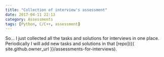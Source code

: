 ```yaml
---
title: "Collection of interview's assessment"
date: 2017-04-11 22:13
category: Assessments
tags: [Python, C/C++, assessment]
---
```


So... I just collected all the tasks and solutions for interviews in one place. Periodically I will add new tasks and solutions in that [repo]({{ site.github.owner_url }}/assessments-for-interviews).